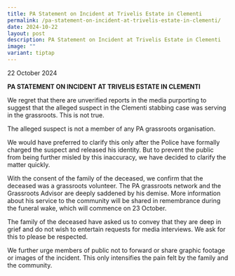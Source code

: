 ```yaml
---
title: PA Statement on Incident at Trivelis Estate in Clementi
permalink: /pa-statement-on-incident-at-trivelis-estate-in-clementi/
date: 2024-10-22
layout: post
description: PA Statement on Incident at Trivelis Estate in Clementi
image: ""
variant: tiptap
---
```

<p>22 October 2024</p>
<p><strong>PA STATEMENT ON INCIDENT AT TRIVELIS ESTATE IN CLEMENTI</strong>
</p>
<p>We regret that there are unverified reports in the media purporting to
suggest that the alleged suspect in the Clementi stabbing case was serving
in the grassroots. This is not true.</p>
<p>The alleged suspect is not a member of any PA grassroots organisation.</p>
<p>We would have preferred to clarify this only after the Police have formally
charged the suspect and released his identity. But to prevent the public
from being further misled by this inaccuracy, we have decided to clarify
the matter quickly.</p>
<p>With the consent of the family of the deceased, we confirm that the deceased
was a grassroots volunteer. The PA grassroots network and the Grassroots
Advisor are deeply saddened by his demise. More information about his service
to the community will be shared in remembrance during the funeral wake,
which will commence on 23 October.</p>
<p>The family of the deceased have asked us to convey that they are deep
in grief and do not wish to entertain requests for media interviews. We
ask for this to please be respected.</p>
<p>We further urge members of public not to forward or share graphic footage
or images of the incident. This only intensifies the pain felt by the family
and the community.</p>